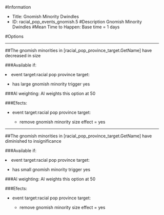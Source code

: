 #Information
 - Title: Gnomish Minority Dwindles
 - ID: racial_pop_events_gnomish.5
#Description
Gnomish Minority Dwindles
#Mean Time to Happen:
Base time = 1 days

#Options

___
##The gnomish minorities in [racial_pop_province_target.GetName] have decreased in size

###Available if:
<li>event target:racial pop province target:</li><ul><li>has large gnomish minority trigger yes</li></ul>

###AI weighting:
AI weights this option at 50


###Efects:<ul><li>event target:racial pop province target:</li><ul><li>remove gnomish minority size effect = yes</li></ul></ul>

___
##The gnomish minorities in [racial_pop_province_target.GetName] have diminished to insignificance

###Available if:
<li>event target:racial pop province target:</li><ul><li>has small gnomish minority trigger yes</li></ul>

###AI weighting:
AI weights this option at 50


###Efects:<ul><li>event target:racial pop province target:</li><ul><li>remove gnomish minority size effect = yes</li></ul></ul>
